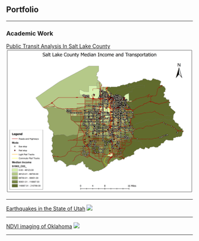 ## Portfolio

---

### Academic Work

[Public Transit Analysis In Salt Lake County](/pdf/SFielding_GIS5253-999_Final_Project.pdf)
<img src="images/County_Map_and_All_stops.png?raw=true"/>

---
[Earthquakes in the State of Utah](/pdf/sample_presentation.pdf)
<img src="images/dummy_thumbnail.jpg?raw=true"/>

---
[NDVI imaging of Oklahoma](http://example.com/)
<img src="images/dummy_thumbnail.jpg?raw=true"/>

---
<!--
### Personal Work

- [Project 1 Title](http://example.com/)
- [Project 2 Title](http://example.com/)
- [Project 3 Title](http://example.com/)
- [Project 4 Title](http://example.com/)
- [Project 5 Title](http://example.com/)

---
-->

